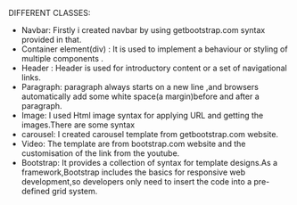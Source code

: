 DIFFERENT CLASSES:
* Navbar: Firstly i created navbar by using getbootstrap.com syntax provided in that.
* Container element(div) : It is used to implement a behaviour or styling of multiple components .
* Header : Header is used for introductory content or a set of navigational links.
* Paragraph: paragraph always starts on a new line ,and browsers automatically add some white space(a margin)before and after a paragraph.
* Image: I used Html  image syntax for applying URL and getting the images.There are some syntax 
* carousel: I created carousel template from  getbootstrap.com website.
* Video: The template are from bootstrap.com website and the customisation of the link from the youtube.
* Bootstrap: It provides a collection of syntax for template designs.As a framework,Bootstrap includes the basics for responsive web development,so developers only need to insert the code into a pre-defined grid system.



